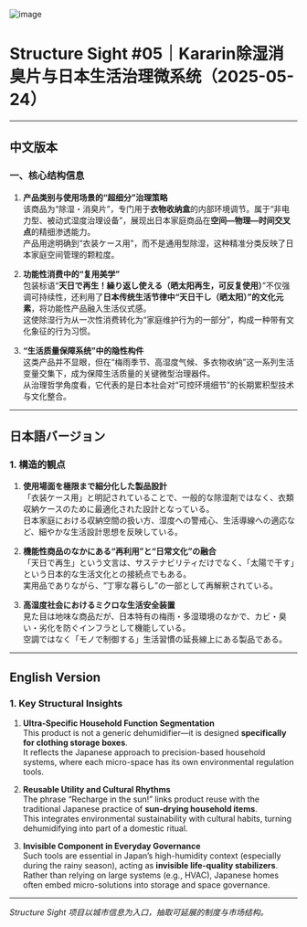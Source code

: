 ![image](https://github.com/user-attachments/assets/cecfd170-350e-4ea1-8452-067b4c4cf6e6)

# Structure Sight #05｜Kararin除湿消臭片与日本生活治理微系统（2025-05-24）

---

## 中文版本

### 一、核心结构信息

1. **产品类别与使用场景的“超细分”治理策略**  
   该商品为“除湿・消臭片”，专门用于**衣物收纳盒**的内部环境调节。属于“非电力型、被动式湿度治理设备”，展现出日本家庭商品在**空间—物理—时间交叉点**的精细渗透能力。  
   产品用途明确到“衣装ケース用”，而不是通用型除湿，这种精准分类反映了日本家庭空间管理的颗粒度。

2. **功能性消费中的“复用美学”**  
   包装标语“**天日で再生！繰り返し使える（晒太阳再生，可反复使用）**”不仅强调可持续性，还利用了**日本传统生活节律中“天日干し（晒太阳）”的文化元素**，将功能性产品融入生活仪式感。  
   这使除湿行为从一次性消费转化为“家庭维护行为的一部分”，构成一种带有文化象征的行为习惯。

3. **“生活质量保障系统”中的隐性构件**  
   这类产品并不显眼，但在“梅雨季节、高湿度气候、多衣物收纳”这一系列生活变量交集下，成为保障生活质量的关键微型治理器件。  
   从治理哲学角度看，它代表的是日本社会对“可控环境细节”的长期累积型技术与文化整合。

---

## 日本語バージョン

### 1. 構造的観点

1. **使用場面を極限まで細分化した製品設計**  
   「衣装ケース用」と明記されていることで、一般的な除湿剤ではなく、衣類収納ケースのために最適化された設計となっている。  
   日本家庭における収納空間の扱い方、湿度への警戒心、生活導線への適応など、細やかな生活設計思想を反映している。

2. **機能性商品のなかにある“再利用”と“日常文化”の融合**  
   「天日で再生」という文言は、サステナビリティだけでなく、「太陽で干す」という日本的な生活文化との接続点でもある。  
   実用品でありながら、“丁寧な暮らし”の一部として再解釈されている。

3. **高湿度社会におけるミクロな生活安全装置**  
   見た目は地味な商品だが、日本特有の梅雨・多湿環境のなかで、カビ・臭い・劣化を防ぐインフラとして機能している。  
   空調ではなく「モノで制御する」生活習慣の延長線上にある製品である。

---

## English Version

### 1. Key Structural Insights

1. **Ultra-Specific Household Function Segmentation**  
   This product is not a generic dehumidifier—it is designed **specifically for clothing storage boxes**.  
   It reflects the Japanese approach to precision-based household systems, where each micro-space has its own environmental regulation tools.

2. **Reusable Utility and Cultural Rhythms**  
   The phrase “Recharge in the sun!” links product reuse with the traditional Japanese practice of **sun-drying household items**.  
   This integrates environmental sustainability with cultural habits, turning dehumidifying into part of a domestic ritual.

3. **Invisible Component in Everyday Governance**  
   Such tools are essential in Japan’s high-humidity context (especially during the rainy season), acting as **invisible life-quality stabilizers**.  
   Rather than relying on large systems (e.g., HVAC), Japanese homes often embed micro-solutions into storage and space governance.

---

*Structure Sight 项目以城市信息为入口，抽取可延展的制度与市场结构。*
